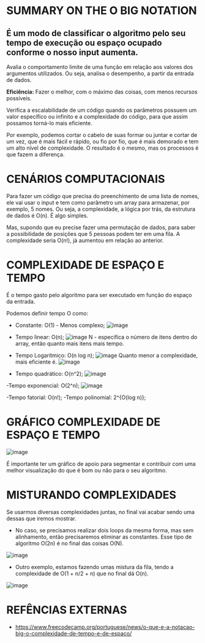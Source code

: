 # SUMMARY ON THE O BIG NOTATION #

## É um modo de classificar o algoritmo pelo seu tempo de execução ou espaço ocupado conforme o nosso input aumenta. ##

Avalia o comportamento limite de uma função em relação aos valores dos argumentos utilizados. Ou seja, analisa o desempenho, a partir da entrada de dados.

**Eficiência:** Fazer o melhor, com o máximo das coisas, com menos recursos possíveis.

Verifica a escalabilidade de um código quando os parâmetros possuem um valor específico ou infinito e a complexidade do código, para que assim possamos torná-lo mais eficiente.

Por exemplo, podemos cortar o cabelo de suas formar ou juntar e cortar de um vez, que é mais fácil e rápido, ou fio por fio, que é mais demorado e tem um alto nível de complexidade. O resultado é o mesmo, mas os processos é que fazem a diferença.

# CENÁRIOS COMPUTACIONAIS #

Para fazer um código que precisa do preenchimento de uma lista de nomes, ele vai usar o input e tem como parâmetro um array para armazenar, por exemplo, 5 nomes. Ou seja, a complexidade, a lógica por trás, da estrutura de dados é O(n). É algo simples. 

Mas, supondo que eu precise fazer uma permutação de dados, para saber a possibilidade de posições que 5 pessoas podem ter em uma fila. A complexidade seria O(n!), já aumentou em relação ao anterior.

# COMPLEXIDADE DE ESPAÇO E TEMPO #

É o tempo gasto pelo algoritmo para ser executado em função do espaço da entrada.

Podemos definir tempo O como:

- Constante: O(1) - Menos complexo;
![image](https://user-images.githubusercontent.com/113690864/191983738-6c10b9a4-1b39-422a-b4f9-bf51d3bb916e.png)

- Tempo linear: O(n);
![image](https://user-images.githubusercontent.com/113690864/191983804-c5a9d845-8457-4f87-a63e-06d8c74e5b07.png)
N - especifica o número de itens dentro do array, então quanto mais itens mais tempo.

- Tempo Logarítmico: O(n log n);
![image](https://user-images.githubusercontent.com/113690864/191983890-065f2264-dbc6-42ae-8137-c1b4c46f9606.png)
Quanto menor a complexidade, mais eficiente é.
![image](https://user-images.githubusercontent.com/113690864/191983952-50e3e533-4c02-4248-bc2b-e223031bba28.png)

- Tempo quadrático: O(n^2);
![image](https://user-images.githubusercontent.com/113690864/191984017-cc3aa0fc-caa6-48fb-8888-d7562ce395cd.png)

-Tempo exponencial: O(2^n);
![image](https://user-images.githubusercontent.com/113690864/191984100-3fc7da15-c391-4e59-b32c-a81fced443ce.png)

-Tempo fatorial: O(n!);
-Tempo polinomial: 2^{O(log n)};


# GRÁFICO COMPLEXIDADE DE ESPAÇO E TEMPO #

![image](https://user-images.githubusercontent.com/113690864/191984230-07d16488-a6ad-4882-86ba-809caa0a7439.png)

É importante ter um gráfico de apoio para segmentar e contribuir com uma melhor visualização do que é bom ou não para o seu algoritmo.


# MISTURANDO COMPLEXIDADES #

Se usarmos diversas complexidades juntas, no final vai acabar sendo uma dessas que iremos mostrar. 

- No caso, se precisamos realizar dois loops da mesma forma, mas sem alinhamento, então precisaremos eliminar as constantes. Esse tipo de algoritmo O(2n) é no final das coisas O(N).

![image](https://user-images.githubusercontent.com/113690864/191984424-523bab19-170f-4cc7-be48-ee70a8aab275.png)

- Outro exemplo, estamos fazendo umas mistura da fila, tendo a complexidade de O(1 + n/2 + n) que no final dá O(n).

![image](https://user-images.githubusercontent.com/113690864/191984499-9ba9d95b-1d8d-4369-b613-d31252c409f8.png)


# REFÊNCIAS EXTERNAS #

-  https://www.freecodecamp.org/portuguese/news/o-que-e-a-notacao-big-o-complexidade-de-tempo-e-de-espaco/